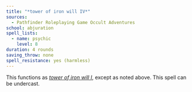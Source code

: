 ```yaml
---
title: "*tower of iron will IV*"
sources:
  - Pathfinder Roleplaying Game Occult Adventures
school: abjuration
spell_lists:
  - name: psychic
    level: 8
duration: 4 rounds
saving_throw: none
spell_resistance: yes (harmless)
---
```


This functions as [*tower of iron will I*](/spells/tower-of-iron-will-i), except as noted above. This spell can be undercast.
